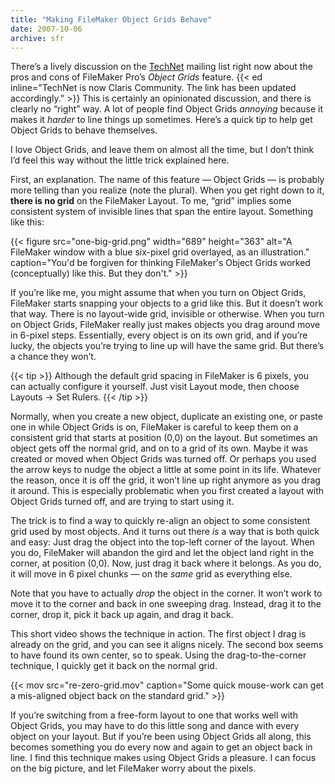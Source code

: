 ```yaml
---
title: "Making FileMaker Object Grids Behave"
date: 2007-10-06
archive: sfr
---
```


There’s a lively discussion on the [TechNet](https://community.claris.com/) mailing list right now about the pros and cons of FileMaker Pro’s *Object Grids* feature. {{< ed inline="TechNet is now Claris Community. The link has been updated accordingly." >}} This is certainly an opinionated discussion, and there is clearly no “right” way. A lot of people find Object Grids *annoying* because it makes it *harder* to line things up sometimes. Here’s a quick tip to help get Object Grids to behave themselves.

I love Object Grids, and leave them on almost all the time, but I don’t think I’d feel this way without the little trick explained here.

First, an explanation. The name of this feature — Object Grids — is probably more telling than you realize (note the plural). When you get right down to it, **there is no grid** on the FileMaker Layout. To me, “grid” implies some consistent system of invisible lines that span the entire layout. Something like this:

{{< figure src="one-big-grid.png" 
           width="689"
           height="363"
           alt="A FileMaker window with a blue six-pixel grid overlayed, as an illustration."
           caption="You'd be forgiven for thinking FileMaker's Object Grids worked (conceptually) like this. But they don't." >}}

If you’re like me, you might assume that when you turn on Object Grids, FileMaker starts snapping your objects to a grid like this. But it doesn’t work that way. There is no layout-wide grid, invisible or otherwise. When you turn on Object Grids, FileMaker really just makes objects you drag around move in 6-pixel steps. Essentially, every object is on its own grid, and if you’re lucky, the objects you’re trying to line up will have the same grid. But there’s a chance they won’t.

{{< tip >}}
Although the default grid spacing in FileMaker is 6 pixels, you can actually configure it yourself. Just visit Layout mode, then choose Layouts → Set Rulers.
{{< /tip >}}

Normally, when you create a new object, duplicate an existing one, or paste one in while Object Grids is on, FileMaker is careful to keep them on a consistent grid that starts at position (0,0) on the layout. But sometimes an object gets off the normal grid, and on to a grid of its own. Maybe it was created or moved when Object Grids was turned off. Or perhaps you used the arrow keys to nudge the object a little at some point in its life. Whatever the reason, once it is off the grid, it won’t line up right anymore as you drag it around. This is especially problematic when you first created a layout with Object Grids turned off, and are trying to start using it.

The trick is to find a way to quickly re-align an object to some consistent grid used by most objects. And it turns out there *is* a way that is both quick and easy: Just drag the object into the top-left corner of the layout. When you do, FileMaker will abandon the gird and let the object land right in the corner, at position (0,0). Now, just drag it back where it belongs. As you do, it will move in 6 pixel chunks — on the *same* grid as everything else.

Note that you have to actually *drop* the object in the corner. It won’t work to move it to the corner and back in one sweeping drag. Instead, drag it to the corner, drop it, pick it back up again, and drag it back.

This short video shows the technique in action. The first object I drag is already on the grid, and you can see it aligns nicely. The second box seems to have found its own center, so to speak. Using the drag-to-the-corner technique, I quickly get it back on the normal grid.

{{< mov src="re-zero-grid.mov" caption="Some quick mouse-work can get a mis-aligned object back on the standard grid." >}}

If you’re switching from a free-form layout to one that works well with Object Grids, you may have to do this little song and dance with every object on your layout. But if you’re been using Object Grids all along, this becomes something you do every now and again to get an object back in line. I find this technique makes using Object Grids a pleasure. I can focus on the big picture, and let FileMaker worry about the pixels.